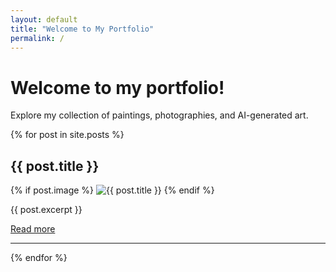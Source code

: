 ```yaml
---
layout: default
title: "Welcome to My Portfolio"
permalink: /
---
```


# Welcome to my portfolio!
Explore my collection of paintings, photographies, and AI-generated art.

{% for post in site.posts %}
<h2>{{ post.title }}</h2>
{% if post.image %}
<img src="{{ post.image | relative_url }}" alt="{{ post.title }}" style="max-width: 50%; height: auto;">
{% endif %}
<p>{{ post.excerpt }}</p>
<a href="{{ post.url | relative_url }}">Read more</a>
<hr>
{% endfor %}


